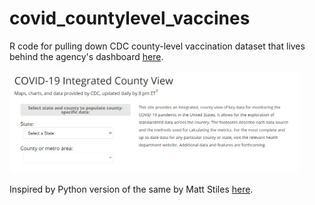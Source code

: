 # covid_countylevel_vaccines

R code for pulling down CDC county-level vaccination dataset that lives behind the agency's dashboard [here](https://covid.cdc.gov/covid-data-tracker/#county-view).

[<img src="images/cdcimage-01.png" alt="screenshot of cdc&apos;s county level vaccination web page" width="464"/>](https://covid.cdc.gov/covid-data-tracker/#county-view)

Inspired by Python version of the same by Matt Stiles [here](https://github.com/stiles/notebooks/blob/master/coronavirus/11-vaccine-counties.ipynb).
